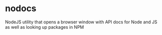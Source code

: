 nodocs
======

NodeJS utility that opens a browser window with API docs for Node and JS as well as looking up packages in NPM
